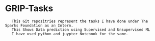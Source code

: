 # GRIP-Tasks

       This Git repositries represent the tasks I have done under The Sparks Foundation as an Intern.
       This Shows Data prediction using Supervised and Unsupervised ML
       I have used python and juypter Notebook for the same.
